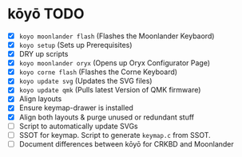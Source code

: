 # kōyō TODO

- [x] `koyo moonlander flash` (Flashes the Moonlander Keybaord)
- [x] `koyo setup` (Sets up Prerequisites)
- [x] DRY up scripts
- [x] `koyo moonlander oryx` (Opens up Oryx Configurator Page)
- [x] `koyo corne flash` (Flashes the Corne Keyboard)
- [x] `koyo update svg` (Updates the SVG files)
- [x] `koyo update qmk` (Pulls latest Version of QMK firmware)
- [x] Align layouts
- [x] Ensure keymap-drawer is installed
- [x] Align both layouts & purge unused or redundant stuff
- [ ] Script to automatically update SVGs
- [ ] SSOT for keymap. Script to generate `keymap.c` from SSOT.
- [ ] Document differences between kōyō for CRKBD and Moonlander
